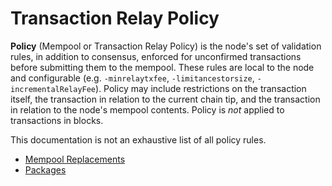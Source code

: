 # Transaction Relay Policy

**Policy** (Mempool or Transaction Relay Policy) is the node's set of validation rules, in addition
to consensus, enforced for unconfirmed transactions before submitting them to the mempool. These
rules are local to the node and configurable (e.g. `-minrelaytxfee`, `-limitancestorsize`,
`-incrementalRelayFee`). Policy may include restrictions on the transaction itself, the transaction
in relation to the current chain tip, and the transaction in relation to the node's mempool
contents. Policy is *not* applied to transactions in blocks.

This documentation is not an exhaustive list of all policy rules.

- [Mempool Replacements](mempool-replacements.md)
- [Packages](packages.md)


